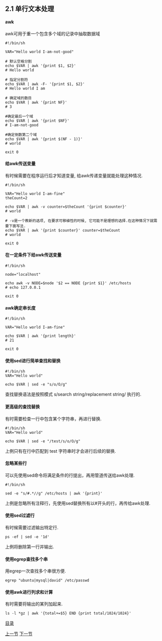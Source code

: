 ## 2.1 单行文本处理

#### awk

awk可用于重一个包含多个域的记录中抽取数据域

```shell
#!/bin/sh

VAR="Hello world I-am-not-good"

# 默认空格分割
echo $VAR | awk '{print $1, $2}'
# Hello world

# 指定分割符
echo $VAR | awk -F- '{print $1, $2}'
# Hello world I am

# 确定域的数目
echo $VAR | awk '{print NF}'
# 3

#确定最后一个域
echo $VAR | awk '{print $NF}'
# I-am-not-good

#确定倒数第二个域
echo $VAR | awk '{print $(NF - 1)}'
# world

exit 0

```

#### 给awk传送变量

有时候需要在程序运行后才知道变量, 给awk传递变量就能处理这种情况.

```
#!/bin/sh

VAR="Hello world I-am-fine"
theCount=2

echo $VAR | awk -v counter=$theCount '{print $counter}'
# world

# -v是一个教新的选项, 在要求可移植性的时候, 它可能不是理想的选择.在这种情况下就需要下面写法.
echo $VAR | awk '{print $counter}' counter=$theCount
# world

exit 0
```

#### 在一定条件下给awk传送变量

```
#!/bin/sh

node="localhost"

echo awk -v NODE=$node '$2 == NODE {print $1}' /etc/hosts
# echo 127.0.0.1

exit 0
```

#### awk确定串长度

```
#!/bin/sh

VAR="Hello world I-am-fine"

echo $VAR | awk '{print length}'
# 21

exit 0
```

#### 使用sed进行简单查找和替换

```
#!/bin/sh
VAR="Hello world"

echo $VAR | sed -e "s/o/O/g"

```
查找替换语法是按照模式 s/search string/replacement string/ 执行的.

#### 更高级的查找替换

有时需要检查一行中包含某个字符串，再进行替换.

```
#!/bin/sh
VAR="Hello world"

echo $VAR | sed -e "/test/s/o/O/g"
```
上例只有在行中匹配到 test 字符串时才会进行后续的替换.


#### 忽略某些行

可以先使用sed命令将满足条件的行提出，再用管道传送给awk处理.

```
#!/bin/sh

sed -e "s/#.*//g" /etc/hosts | awk '{print}'

```
上例是忽略所有注释行，先使用sed替换所有以#开头的行，再传给awk处理.

#### 使用sed过滤行

有时候需要过滤输出特定行.

```
ps -ef | sed -e '1d'
```
上例将删除第一行并输出.

#### 使用egrep查找多个串

用egrep一次查找多个串很方便.

```
egrep "ubuntu|mysql|david" /etc/passwd
```

#### 使用awk进行列求和计算

有时需要将输出的某列加起来.

```
ls -l *gz | awk '{total+=$5} END {print total/1024/1024}'
```



[目录](README.md)

[上一节](1.6.md)
[下一节](2.2.md)
